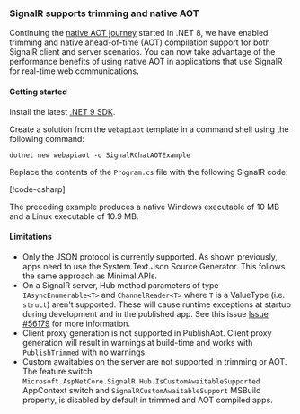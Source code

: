 ### SignalR supports trimming and native AOT

Continuing the [native AOT journey](https://learn.microsoft.com/aspnet/core/fundamentals/native-aot) started in .NET 8, we have enabled trimming and native ahead-of-time (AOT) compilation support for both SignalR client and server scenarios. You can now take advantage of the performance benefits of using native AOT in applications that use SignalR for real-time web communications.

#### Getting started

Install the latest [.NET 9 SDK](https://get.dot.net/9).

Create a solution from the `webapiaot` template in a command shell using the following command:

```dotnetcli
dotnet new webapiaot -o SignalRChatAOTExample
```

Replace the contents of the `Program.cs` file with the following SignalR code:

[!code-csharp[](~/release-notes/aspnetcore-9/samples/SignalRChatAOTExample/Program.cs)]

The preceding example produces a native Windows executable of 10 MB and a Linux executable of 10.9 MB.

#### Limitations

* Only the JSON protocol is currently supported. As shown previously, apps need to use the System.Text.Json Source Generator. This follows the same approach as Minimal APIs.
* On a SignalR server, Hub method parameters of type `IAsyncEnumerable<T>` and `ChannelReader<T>` where `T` is a ValueType (i.e. `struct`) aren't supported. These will cause runtime exceptions at startup during development and in the published app. See this issue [Issue #56179](https://github.com/dotnet/aspnetcore/issues/56179) for more information.
* Client proxy generation is not supported in PublishAot. Client proxy generation will result in warnings at build-time and works with `PublishTrimmed` with no warnings.
* Custom awaitables on the server are not supported in trimming or AOT. The feature switch `Microsoft.AspNetCore.SignalR.Hub.IsCustomAwaitableSupported` AppContext switch and `SignalRCustomAwaitableSupport` MSBuild property, is disabled by default in trimmed and AOT compiled apps.
